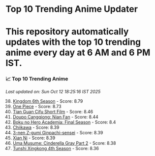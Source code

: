 # Top 10 Trending Anime Updater
# This repository automatically updates with the top 10 trending anime every day at 6 AM and 6 PM IST.

<!-- ANIME_LIST_START -->
### 📈 Top 10 Trending Anime

*Last updated on: Sun Oct 12 18:25:16 IST 2025*

38. [Kingdom 6th Season](https://myanimelist.net/anime/61517) - Score: 8.79
54. [One Piece](https://myanimelist.net/anime/21) - Score: 8.73
172. [Tian Guan Cifu Short Film](https://myanimelist.net/anime/60988) - Score: 8.46
185. [Doupo Cangqiong: Nian Fan](https://myanimelist.net/anime/51039) - Score: 8.44
214. [Boku no Hero Academia: Final Season](https://myanimelist.net/anime/60098) - Score: 8.4
216. [Chiikawa](https://myanimelist.net/anime/50250) - Score: 8.39
217. [3-nen Z-gumi Ginpachi-sensei](https://myanimelist.net/anime/54757) - Score: 8.39
222. [Xian Ni](https://myanimelist.net/anime/55809) - Score: 8.39
229. [Uma Musume: Cinderella Gray Part 2](https://myanimelist.net/anime/61930) - Score: 8.38
249. [Tunshi Xingkong 4th Season](https://myanimelist.net/anime/56524) - Score: 8.36

<!-- ANIME_LIST_END -->
